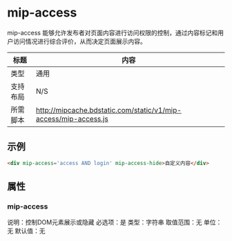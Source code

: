 # mip-access

mip-access 能够允许发布者对页面内容进行访问权限的控制，通过内容标记和用户访问情况进行综合评价，从而决定页面展示内容。

标题|内容
----|----
类型|通用
支持布局|N/S
所需脚本|http://mipcache.bdstatic.com/static/v1/mip-access/mip-access.js

## 示例

```html
<div mip-access='access AND login' mip-access-hide>自定义内容</div>
```

## 属性

### mip-access

说明：控制DOM元素展示或隐藏
必选项：是
类型：字符串
取值范围：无
单位：无
默认值：无